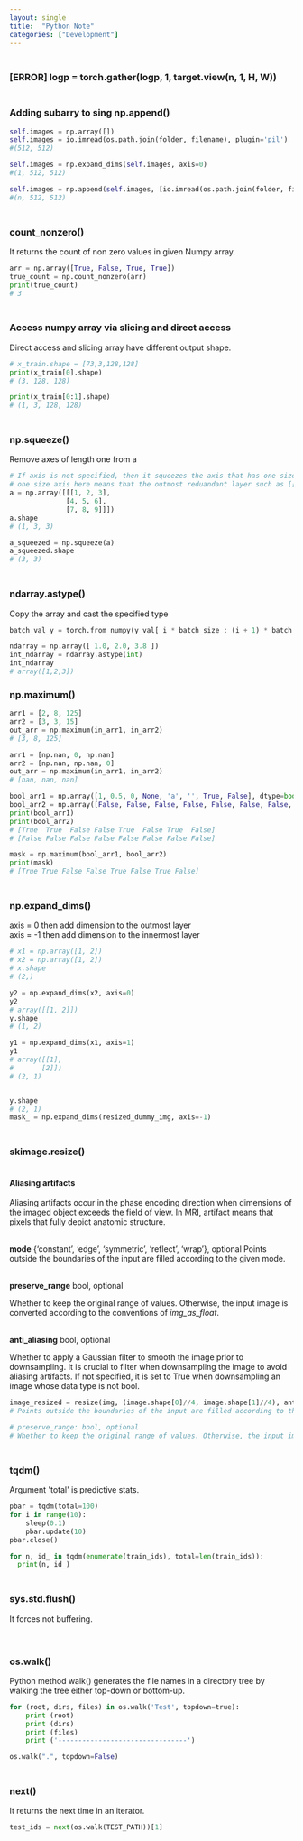 ```yaml
---
layout: single
title:  "Python Note"
categories: ["Development"]
---
```


### <br> [ERROR] logp = torch.gather(logp, 1, target.view(n, 1, H, W))



### <br>Adding subarry to   sing np.append()

```python
self.images = np.array([])
self.images = io.imread(os.path.join(folder, filename), plugin='pil')
#(512, 512)

self.images = np.expand_dims(self.images, axis=0)
#(1, 512, 512)

self.images = np.append(self.images, [io.imread(os.path.join(folder, filename), plugin='pil')] , 0)
#(n, 512, 512)
```



### <br>count_nonzero()

It returns the count of non zero values in given Numpy array.

```python
arr = np.array([True, False, True, True])
true_count = np.count_nonzero(arr)
print(true_count)
# 3
```



### <br>Access numpy array via slicing and direct access

Direct access and slicing array have different output shape.

```python
# x_train.shape = [73,3,128,128]
print(x_train[0].shape)
# (3, 128, 128)

print(x_train[0:1].shape)
# (1, 3, 128, 128)
```

### <br>np.squeeze()

Remove axes of length one from a

```python
# If axis is not specified, then it squeezes the axis that has one size axis
# one size axis here means that the outmost reduandant layer such as [[1, 2]]
a = np.array([[[1, 2, 3],
              [4, 5, 6],
              [7, 8, 9]]])
a.shape
# (1, 3, 3)

a_squeezed = np.squeeze(a) 
a_squeezed.shape
# (3, 3)
```





### <br>ndarray.astype()

Copy the array and cast the specified type

```python
batch_val_y = torch.from_numpy(y_val[ i * batch_size : (i + 1) * batch_size ]).astype(int).long()
```

```python
ndarray = np.array([ 1.0, 2.0, 3.8 ])
int_ndarray = ndarray.astype(int)
int_ndarray
# array([1,2,3])
```



### np.maximum()

```python
arr1 = [2, 8, 125]
arr2 = [3, 3, 15]
out_arr = np.maximum(in_arr1, in_arr2) 
# [3, 8, 125]
```

```python
arr1 = [np.nan, 0, np.nan]
arr2 = [np.nan, np.nan, 0]
out_arr = np.maximum(in_arr1, in_arr2)
# [nan, nan, nan]
```

```python
bool_arr1 = np.array([1, 0.5, 0, None, 'a', '', True, False], dtype=bool)
bool_arr2 = np.array([False, False, False, False, False, False, False, False], dtype=bool)
print(bool_arr1)
print(bool_arr2)
# [True  True  False False True  False True  False]
# [False False False False False False False False]

mask = np.maximum(bool_arr1, bool_arr2)
print(mask)
# [True True False False True False True False]
```



### <br>np.expand_dims()

axis = 0 then add dimension to the outmost layer<br>axis = -1 then add dimension to the innermost layer

```python
# x1 = np.array([1, 2])
# x2 = np.array([1, 2])
# x.shape
# (2,)

y2 = np.expand_dims(x2, axis=0)
y2
# array([[1, 2]])
y.shape
# (1, 2)

y1 = np.expand_dims(x1, axis=1)
y1
# array([[1],
#       [2]])
# (2, 1)


y.shape
# (2, 1)
mask_ = np.expand_dims(resized_dummy_img, axis=-1)
```



### <br>skimage.resize()

#### <br>Aliasing artifacts

Aliasing artifacts occur in the phase encoding direction when dimensions of the imaged object exceeds the field of view. In MRI, artifact means that pixels that fully depict anatomic structure.

<br>**mode** {‘constant’, ‘edge’, ‘symmetric’, ‘reflect’, ‘wrap’}, optional
Points outside the boundaries of the input are filled according to the given mode.

<br>**preserve_range** bool, optional

Whether to keep the original range of values. Otherwise, the input image is converted according to the conventions of *img_as_float*.

<br>**anti_aliasing** bool, optional

Whether to apply a Gaussian filter to smooth the image prior to downsampling. It is crucial to filter when downsampling the image to avoid aliasing artifacts. If not specified, it is set to True when downsampling an image whose data type is not bool.

```python
image_resized = resize(img, (image.shape[0]//4, image.shape[1]//4), anti_aliasing=True)
# Points outside the boundaries of the input are filled according to the given mode. Modes match the behaviour of numpy.pad

# preserve_range: bool, optional
# Whether to keep the original range of values. Otherwise, the input image is converted according to the conventions of img_as_float.
```



### <br>tqdm()

Argument 'total' is predictive stats.

```python
pbar = tqdm(total=100)
for i in range(10):
    sleep(0.1)
    pbar.update(10)
pbar.close()

for n, id_ in tqdm(enumerate(train_ids), total=len(train_ids)):
  print(n, id_)
```



### <br>sys.std.flush()

It forces not buffering.

```
```



### <br>os.walk()

Python method walk() generates the file names in a directory tree by walking the tree either top-down or bottom-up.

```python
for (root, dirs, files) in os.walk('Test', topdown=true):
	print (root)
	print (dirs)
	print (files)
	print ('--------------------------------')

os.walk(".", topdown=False)
```



### <br>next()

It returns the next time in an iterator.

```python
test_ids = next(os.walk(TEST_PATH))[1]
```
